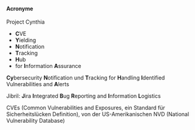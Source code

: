 #### Acronyme
Project Cynthia 
- **C**VE
- **Y**ielding
- **N**otification 
- **T**racking 
- **H**ub
- for **I**nformation **A**ssurance

**Cy**bersecurity
**N**otification und
**T**racking for
**H**andling
**I**dentified Vulnerabilities and
**A**lerts

Jibril:
**J**ira **I**ntegrated **B**ug **R**eporting and **I**nformation **L**ogistics

CVEs (Common Vulnerabilities and Exposures, ein Standard für Sicherheitslücken Definition), von der US-Amerikanischen NVD (National Vulnerability Database) 
